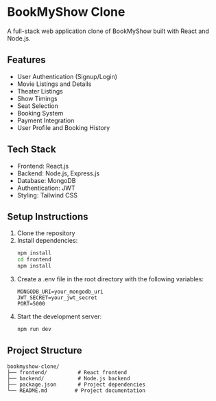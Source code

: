 # BookMyShow Clone

A full-stack web application clone of BookMyShow built with React and Node.js.

## Features

- User Authentication (Signup/Login)
- Movie Listings and Details
- Theater Listings
- Show Timings
- Seat Selection
- Booking System
- Payment Integration
- User Profile and Booking History

## Tech Stack

- Frontend: React.js
- Backend: Node.js, Express.js
- Database: MongoDB
- Authentication: JWT
- Styling: Tailwind CSS

## Setup Instructions

1. Clone the repository
2. Install dependencies:
   ```bash
   npm install
   cd frontend
   npm install
   ```
3. Create a .env file in the root directory with the following variables:
   ```
   MONGODB_URI=your_mongodb_uri
   JWT_SECRET=your_jwt_secret
   PORT=5000
   ```
4. Start the development server:
   ```bash
   npm run dev
   ```

## Project Structure

```
bookmyshow-clone/
├── frontend/          # React frontend
├── backend/           # Node.js backend
├── package.json       # Project dependencies
└── README.md         # Project documentation
``` 